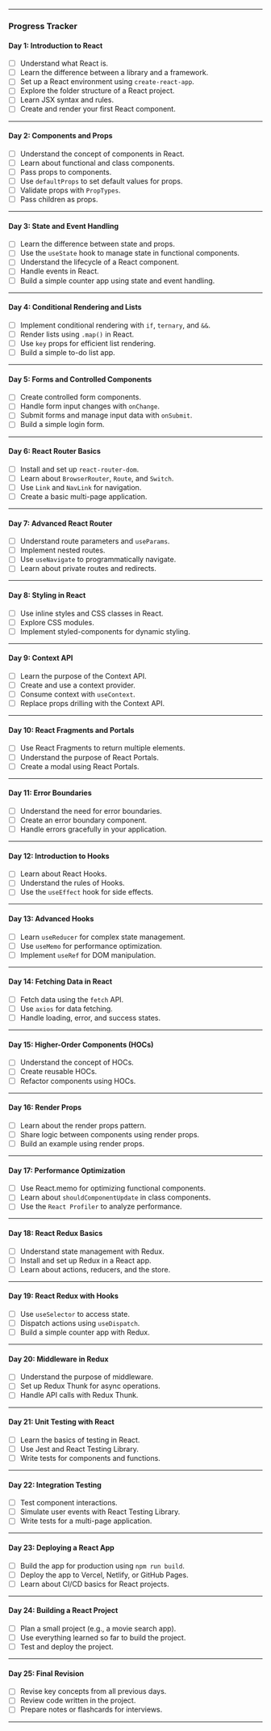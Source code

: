 
---

### **Progress Tracker**

#### **Day 1: Introduction to React**
- [ ] Understand what React is.
- [ ] Learn the difference between a library and a framework.
- [ ] Set up a React environment using `create-react-app`.
- [ ] Explore the folder structure of a React project.
- [ ] Learn JSX syntax and rules.
- [ ] Create and render your first React component.

---

#### **Day 2: Components and Props**
- [ ] Understand the concept of components in React.
- [ ] Learn about functional and class components.
- [ ] Pass props to components.
- [ ] Use `defaultProps` to set default values for props.
- [ ] Validate props with `PropTypes`.
- [ ] Pass children as props.

---

#### **Day 3: State and Event Handling**
- [ ] Learn the difference between state and props.
- [ ] Use the `useState` hook to manage state in functional components.
- [ ] Understand the lifecycle of a React component.
- [ ] Handle events in React.
- [ ] Build a simple counter app using state and event handling.

---

#### **Day 4: Conditional Rendering and Lists**
- [ ] Implement conditional rendering with `if`, `ternary`, and `&&`.
- [ ] Render lists using `.map()` in React.
- [ ] Use `key` props for efficient list rendering.
- [ ] Build a simple to-do list app.

---

#### **Day 5: Forms and Controlled Components**
- [ ] Create controlled form components.
- [ ] Handle form input changes with `onChange`.
- [ ] Submit forms and manage input data with `onSubmit`.
- [ ] Build a simple login form.

---

#### **Day 6: React Router Basics**
- [ ] Install and set up `react-router-dom`.
- [ ] Learn about `BrowserRouter`, `Route`, and `Switch`.
- [ ] Use `Link` and `NavLink` for navigation.
- [ ] Create a basic multi-page application.

---

#### **Day 7: Advanced React Router**
- [ ] Understand route parameters and `useParams`.
- [ ] Implement nested routes.
- [ ] Use `useNavigate` to programmatically navigate.
- [ ] Learn about private routes and redirects.

---

#### **Day 8: Styling in React**
- [ ] Use inline styles and CSS classes in React.
- [ ] Explore CSS modules.
- [ ] Implement styled-components for dynamic styling.

---

#### **Day 9: Context API**
- [ ] Learn the purpose of the Context API.
- [ ] Create and use a context provider.
- [ ] Consume context with `useContext`.
- [ ] Replace props drilling with the Context API.

---

#### **Day 10: React Fragments and Portals**
- [ ] Use React Fragments to return multiple elements.
- [ ] Understand the purpose of React Portals.
- [ ] Create a modal using React Portals.

---

#### **Day 11: Error Boundaries**
- [ ] Understand the need for error boundaries.
- [ ] Create an error boundary component.
- [ ] Handle errors gracefully in your application.

---

#### **Day 12: Introduction to Hooks**
- [ ] Learn about React Hooks.
- [ ] Understand the rules of Hooks.
- [ ] Use the `useEffect` hook for side effects.

---

#### **Day 13: Advanced Hooks**
- [ ] Learn `useReducer` for complex state management.
- [ ] Use `useMemo` for performance optimization.
- [ ] Implement `useRef` for DOM manipulation.

---

#### **Day 14: Fetching Data in React**
- [ ] Fetch data using the `fetch` API.
- [ ] Use `axios` for data fetching.
- [ ] Handle loading, error, and success states.

---

#### **Day 15: Higher-Order Components (HOCs)**
- [ ] Understand the concept of HOCs.
- [ ] Create reusable HOCs.
- [ ] Refactor components using HOCs.

---

#### **Day 16: Render Props**
- [ ] Learn about the render props pattern.
- [ ] Share logic between components using render props.
- [ ] Build an example using render props.

---

#### **Day 17: Performance Optimization**
- [ ] Use React.memo for optimizing functional components.
- [ ] Learn about `shouldComponentUpdate` in class components.
- [ ] Use the `React Profiler` to analyze performance.

---

#### **Day 18: React Redux Basics**
- [ ] Understand state management with Redux.
- [ ] Install and set up Redux in a React app.
- [ ] Learn about actions, reducers, and the store.

---

#### **Day 19: React Redux with Hooks**
- [ ] Use `useSelector` to access state.
- [ ] Dispatch actions using `useDispatch`.
- [ ] Build a simple counter app with Redux.

---

#### **Day 20: Middleware in Redux**
- [ ] Understand the purpose of middleware.
- [ ] Set up Redux Thunk for async operations.
- [ ] Handle API calls with Redux Thunk.

---

#### **Day 21: Unit Testing with React**
- [ ] Learn the basics of testing in React.
- [ ] Use Jest and React Testing Library.
- [ ] Write tests for components and functions.

---

#### **Day 22: Integration Testing**
- [ ] Test component interactions.
- [ ] Simulate user events with React Testing Library.
- [ ] Write tests for a multi-page application.

---

#### **Day 23: Deploying a React App**
- [ ] Build the app for production using `npm run build`.
- [ ] Deploy the app to Vercel, Netlify, or GitHub Pages.
- [ ] Learn about CI/CD basics for React projects.

---

#### **Day 24: Building a React Project**
- [ ] Plan a small project (e.g., a movie search app).
- [ ] Use everything learned so far to build the project.
- [ ] Test and deploy the project.

---

#### **Day 25: Final Revision**
- [ ] Revise key concepts from all previous days.
- [ ] Review code written in the project.
- [ ] Prepare notes or flashcards for interviews.

---
